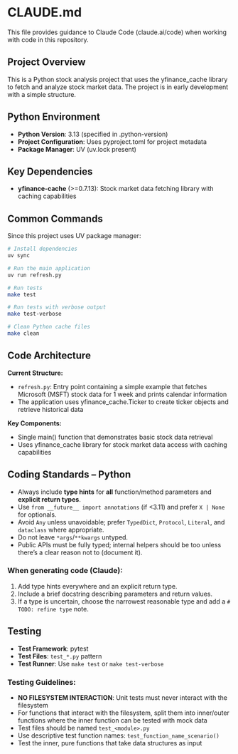 # CLAUDE.md

This file provides guidance to Claude Code (claude.ai/code) when working with code in this repository.

## Project Overview

This is a Python stock analysis project that uses the yfinance_cache library to fetch and analyze stock market data. The project is in early development with a simple structure.

## Python Environment

- **Python Version**: 3.13 (specified in .python-version)
- **Project Configuration**: Uses pyproject.toml for project metadata
- **Package Manager**: UV (uv.lock present)

## Key Dependencies

- **yfinance-cache** (>=0.7.13): Stock market data fetching library with caching capabilities

## Common Commands

Since this project uses UV package manager:

```bash
# Install dependencies
uv sync

# Run the main application
uv run refresh.py

# Run tests
make test

# Run tests with verbose output
make test-verbose

# Clean Python cache files
make clean
```

## Code Architecture

**Current Structure:**
- `refresh.py`: Entry point containing a simple example that fetches Microsoft (MSFT) stock data for 1 week and prints calendar information
- The application uses yfinance_cache.Ticker to create ticker objects and retrieve historical data

**Key Components:**
- Single main() function that demonstrates basic stock data retrieval
- Uses yfinance_cache library for stock market data access with caching capabilities

## Coding Standards – Python

- Always include **type hints** for **all** function/method parameters and **explicit return types**.
- Use `from __future__ import annotations` (if <3.11) and prefer `X | None` for optionals.
- Avoid `Any` unless unavoidable; prefer `TypedDict`, `Protocol`, `Literal`, and `dataclass` where appropriate.
- Do not leave `*args`/`**kwargs` untyped.
- Public APIs must be fully typed; internal helpers should be too unless there’s a clear reason not to (document it).

### When generating code (Claude):
1) Add type hints everywhere and an explicit return type.
2) Include a brief docstring describing parameters and return values.
3) If a type is uncertain, choose the narrowest reasonable type and add a `# TODO: refine type` note.

## Testing

- **Test Framework**: pytest
- **Test Files**: `test_*.py` pattern
- **Test Runner**: Use `make test` or `make test-verbose`

### Testing Guidelines:
- **NO FILESYSTEM INTERACTION**: Unit tests must never interact with the filesystem
- For functions that interact with the filesystem, split them into inner/outer functions where the inner function can be tested with mock data
- Test files should be named `test_<module>.py`
- Use descriptive test function names: `test_function_name_scenario()`
- Test the inner, pure functions that take data structures as input